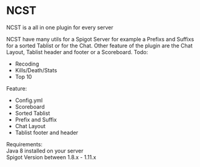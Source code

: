 # NCST
NCST is a all in one plugin for every server

NCST have many utils for a Spigot Server for example a Prefixs and Suffixs for a sorted Tablist or for the Chat. Other feature of the plugin are the Chat Layout, Tablist header and footer or a Scoreboard.
Todo:

- Recoding  
- Kills/Death/Stats  
- Top 10  

Feature:

- Config.yml  
- Scoreboard  
- Sorted Tablist  
- Prefix and Suffix  
- Chat Layout  
- Tablist footer and header  

Requirements:  
Java 8 installed on your server  
Spigot Version between 1.8.x - 1.11.x  
